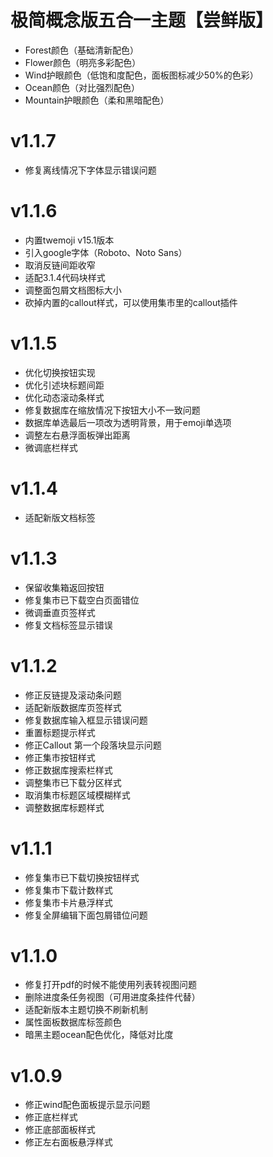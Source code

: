 # 极简概念版五合一主题【尝鲜版】

* Forest颜色（基础清新配色）
* Flower颜色（明亮多彩配色）
* Wind护眼颜色（低饱和度配色，面板图标减少50%的色彩）
* Ocean颜色（对比强烈配色）
* Mountain护眼颜色（柔和黑暗配色）

# v1.1.7
* 修复离线情况下字体显示错误问题

# v1.1.6
* 内置twemoji v15.1版本
* 引入google字体（Roboto、Noto Sans）
* 取消反链间距收窄
* 适配3.1.4代码块样式
* 调整面包屑文档图标大小
* 砍掉内置的callout样式，可以使用集市里的callout插件

# v1.1.5
* 优化切换按钮实现
* 优化引述块标题间距
* 优化动态滚动条样式
* 修复数据库在缩放情况下按钮大小不一致问题
* 数据库单选最后一项改为透明背景，用于emoji单选项
* 调整左右悬浮面板弹出距离
* 微调底栏样式

# v1.1.4
* 适配新版文档标签

# v1.1.3
* 保留收集箱返回按钮
* 修复集市已下载空白页面错位
* 微调垂直页签样式
* 修复文档标签显示错误

# v1.1.2
* 修正反链提及滚动条问题
* 适配新版数据库页签样式
* 修复数据库输入框显示错误问题
* 重置标题提示样式
* 修正Callout 第一个段落块显示问题
* 修正集市按钮样式
* 修正数据库搜索栏样式
* 调整集市已下载分区样式
* 取消集市标题区域模糊样式
* 调整数据库标题样式


# v1.1.1
* 修复集市已下载切换按钮样式
* 修复集市下载计数样式
* 修复集市卡片悬浮样式
* 修复全屏编辑下面包屑错位问题

# v1.1.0
* 修复打开pdf的时候不能使用列表转视图问题
* 删除进度条任务视图（可用进度条挂件代替）
* 适配新版本主题切换不刷新机制
* 属性面板数据库标签颜色
* 暗黑主题ocean配色优化，降低对比度

# v1.0.9
* 修正wind配色面板提示显示问题
* 修正底栏样式
* 修正底部面板样式
* 修正左右面板悬浮样式